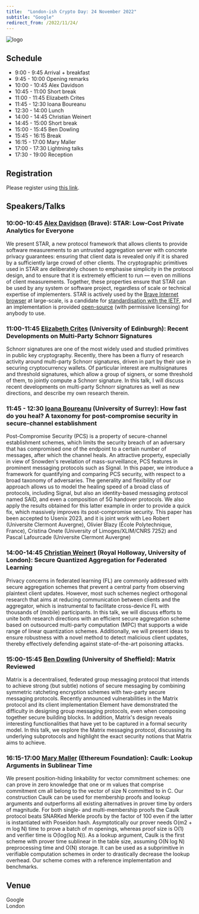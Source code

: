 ```yaml
---
title:  "London-ish Crypto Day: 24 November 2022"
subtitle: "Google"
redirect_from: /2022/11/24/
---
```


![logo](/static/london-ish.png)

## Schedule

-  9:00 -  9:45	Arrival + breakfast
-  9:45 - 10:00	Opening remarks	
- 10:00 - 10:45	Alex Davidson
- 10:45 - 11:00	Short break	
- 11:00 - 11:45	Elizabeth Crites
- 11:45 - 12:30	Ioana Boureanu
- 12:30 - 14:00	Lunch	
- 14:00 - 14:45	Christian Weinert
- 14:45 - 15:00	Short break	
- 15:00 - 15:45	Ben Dowling
- 15:45 - 16:15	Break	
- 16:15 - 17:00	Mary Maller
- 17:00 - 17:30	Lightning talks	
- 17:30 - 19:00	Reception	

## Registration

Please register using [this link](https://forms.gle/zqhkdfspVfYQ9hJV9).

## Speakers/Talks

### 10:00-10:45 [Alex Davidson](https://alxdavids.xyz/) (Brave): STAR: Low-Cost Private Analytics for Everyone	

We present STAR, a new protocol framework that allows clients to provide software measurements to an untrusted aggregation server with concrete privacy guarantees: ensuring that client data is revealed only if it is shared by a sufficiently large crowd of other clients. The cryptographic primitives used in STAR are deliberately chosen to emphasise simplicity in the protocol design, and to ensure that it is extremely efficient to run — even on millions of client measurements. Together, these properties ensure that STAR can be used by any system or software project, regardless of scale or technical expertise of implementers. STAR is actively used by the [Brave Internet browser](https://brave.com/) at large-scale, is a candidate for [standardisation with the IETF](https://datatracker.ietf.org/doc/draft-dss-star/), and an implementation is provided [open-source](https://github.com/brave/sta-rs) (with permissive licensing) for anybody to use.


### 11:00-11:45 [Elizabeth Crites](https://elizabeth-crites.github.io/) (University of Edinburgh): Recent Developments on Multi-Party Schnorr Signatures 

Schnorr signatures are one of the most widely used and studied primitives in public key cryptography. Recently, there has been a flurry of research activity around multi-party Schnorr signatures, driven in part by their use in securing cryptocurrency wallets. Of particular interest are multisignatures and threshold signatures, which allow a group of signers, or some threshold of them, to jointly compute a Schnorr signature. In this talk, I will discuss recent developments on multi-party Schnorr signatures as well as new directions, and describe my own research therein.

### 11:45 - 12:30 [Ioana Boureanu](https://www.surrey.ac.uk/people/ioana-boureanu) (University of Surrey): How fast do you heal? A taxonomy for post-compromise security in secure-channel establishment 

Post-Compromise Security (PCS) is a property of secure-channel establishment schemes, which limits the security breach of an adversary that has compromised one of the endpoint to a certain number of messages, after which the channel heals. An attractive property, especially in view of Snowden's revelation of mass-surveillance, PCS features in prominent messaging protocols such as Signal. In this paper, we introduce a framework for quantifying and comparing PCS security, with respect to a broad taxonomy of adversaries. The generality and flexibility of our approach allows us to model the healing speed of a broad class of protocols, including Signal, but also an identity-based messaging protocol named SAID, and even a composition of 5G handover protocols. We also apply the results obtained for this latter example in order to provide a quick fix, which massively improves its post-compromise security.  This paper has been accepted to Usenix 2023, and it is joint work with Leo Robert (Universite Clermont Auvergne), Olivier Blazy (École Polytechnique, France), Cristina Onete (University of Limoges/XLIM/CNRS 7252) and Pascal Lafourcade (Universite Clermont Auvergne)

### 14:00-14:45 [Christian Weinert](https://pure.royalholloway.ac.uk/portal/en/persons/christian-weinert(08c053b5-5ccd-46d5-8c87-a26b6419877e).html) (Royal Holloway, University of London): Secure Quantized Aggregation for Federated Learning

Privacy concerns in federated learning (FL) are commonly addressed with secure aggregation schemes that prevent a central party from observing plaintext client updates. However, most such schemes neglect orthogonal research that aims at reducing communication between clients and the aggregator, which is instrumental to facilitate cross-device FL with thousands of (mobile) participants. In this talk, we will discuss efforts to unite both research directions with an efficient secure aggregation scheme based on outsourced multi-party computation (MPC) that supports a wide range of linear quantization schemes. Additionally, we will present ideas to ensure robustness with a novel method to detect malicious client updates, thereby effectively defending against state-of-the-art poisoning attacks.

### 15:00-15:45 [Ben Dowling](https://benjamindowling.com/)	(University of Sheffield): Matrix Reviewed	

Matrix is a decentralised, federated group messaging protocol that intends to achieve strong (but subtle) notions of secure messaging by combining symmetric ratcheting encryption schemes with two-party secure messaging protocols. Recently announced vulnerabilities in the Matrix protocol and its client implementation Element have demonstrated the difficulty in designing group messaging protocols, even when composing together secure building blocks. In addition, Matrix's design reveals interesting functionalities that have yet to be captured in a formal security model. In this talk, we explore the Matrix messaging protocol, discussing its underlying subprotocols and highlight the exact security notions that Matrix aims to achieve.

### 16:15-17:00 [Mary Maller](https://www.marymaller.com/) (Ethereum Foundation): Caulk: Lookup Arguments in Sublinear Time

We present position-hiding linkability for vector commitment schemes: one can prove in zero knowledge that one or m values that comprise commitment cm all belong to the vector of size N committed to in C. Our construction Caulk can be used for membership proofs and lookup arguments and outperforms all existing alternatives in prover time by orders of magnitude. For both single- and multi-membership proofs the Caulk protocol beats SNARKed Merkle proofs by the factor of 100 even if the latter is instantiated with Poseidon hash. Asymptotically our prover needs O(m2 + m log N) time to prove a batch of m openings, whereas proof size is O(1) and verifier time is O(log(log N)). As a lookup argument, Caulk is the first scheme with prover time sublinear in the table size, assuming O(N log N) preprocessing time and O(N) storage. It can be used as a subprimitive in verifiable computation schemes in order to drastically decrease the lookup overhead. Our scheme comes with a reference implementation and benchmarks.

## Venue

Google  
London
